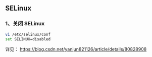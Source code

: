## SELinux
 ### 1、关闭 SELinux
 
```sh
vi /etc/selinux/conf
set SELINUX=disabled
```

详见：
https://blog.csdn.net/yanjun821126/article/details/80828908
